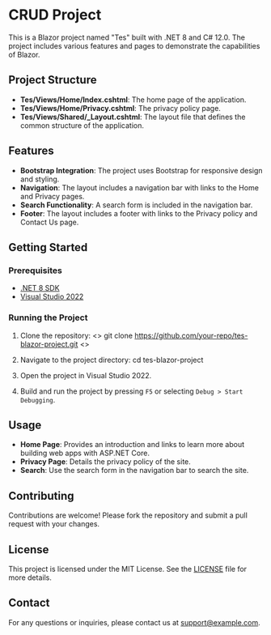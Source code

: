 # CRUD Project

This is a Blazor project named "Tes" built with .NET 8 and C# 12.0. The project includes various features and pages to demonstrate the capabilities of Blazor.

## Project Structure

- **Tes/Views/Home/Index.cshtml**: The home page of the application.
- **Tes/Views/Home/Privacy.cshtml**: The privacy policy page.
- **Tes/Views/Shared/_Layout.cshtml**: The layout file that defines the common structure of the application.

## Features

- **Bootstrap Integration**: The project uses Bootstrap for responsive design and styling.
- **Navigation**: The layout includes a navigation bar with links to the Home and Privacy pages.
- **Search Functionality**: A search form is included in the navigation bar.
- **Footer**: The layout includes a footer with links to the Privacy policy and Contact Us page.

## Getting Started

### Prerequisites

- [.NET 8 SDK](https://dotnet.microsoft.com/download/dotnet/8.0)
- [Visual Studio 2022](https://visualstudio.microsoft.com/vs/)

### Running the Project

1. Clone the repository:
   <> git clone https://github.com/your-repo/tes-blazor-project.git <>

2. Navigate to the project directory:
    cd tes-blazor-project


3. Open the project in Visual Studio 2022.

4. Build and run the project by pressing `F5` or selecting `Debug > Start Debugging`.

## Usage

- **Home Page**: Provides an introduction and links to learn more about building web apps with ASP.NET Core.
- **Privacy Page**: Details the privacy policy of the site.
- **Search**: Use the search form in the navigation bar to search the site.

## Contributing

Contributions are welcome! Please fork the repository and submit a pull request with your changes.

## License

This project is licensed under the MIT License. See the [LICENSE](LICENSE) file for more details.

## Contact

For any questions or inquiries, please contact us at [support@example.com](mailto:support@example.com).

